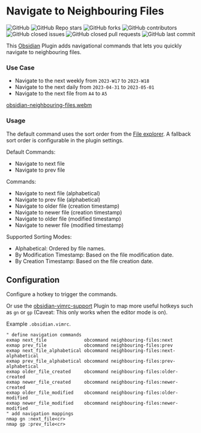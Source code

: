 # Navigate to Neighbouring Files
<p align="left">
  <img alt="GitHub" src="https://img.shields.io/github/license/FabianUntermoser/obsidian-neighbouring-files-plugin?color=blue&style=flat-square">
  <img alt="GitHub Repo stars" src="https://img.shields.io/github/stars/FabianUntermoser/obsidian-neighbouring-files-plugin?style=flat-square">
  <img alt="GitHub forks" src="https://img.shields.io/github/forks/FabianUntermoser/obsidian-neighbouring-files-plugin?style=flat-square">
  <img alt="GitHub contributors" src="https://img.shields.io/github/contributors/FabianUntermoser/obsidian-neighbouring-files-plugin?color=blue&style=flat-square">
  <img alt="GitHub closed issues" src="https://img.shields.io/github/issues-closed/FabianUntermoser/obsidian-neighbouring-files-plugin?color=blue&style=flat-square">
  <img alt="GitHub closed pull requests" src="https://img.shields.io/github/issues-pr-closed/FabianUntermoser/obsidian-neighbouring-files-plugin?color=blue&style=flat-square">
  <img alt="GitHub last commit" src="https://img.shields.io/github/last-commit/FabianUntermoser/obsidian-neighbouring-files-plugin?color=blue&style=flat-square">
</p>

This [Obsidian](https://obsidian.md/) Plugin adds navigational commands that lets you quickly navigate to neighbouring files.

### Use Case

- Navigate to the next weekly from `2023-W17` to `2023-W18`
- Navigate to the next daily from `2023-04-31` to `2023-05-01`
- Navigate to the next file from `A4` to `A5`

[obsidian-neighbouring-files.webm](https://github.com/user-attachments/assets/cdc04e2b-e3d9-4d77-8b2c-cbfa4ef4436d)

### Usage

The default command uses the sort order from the [File explorer](https://help.obsidian.md/Plugins/File+explorer).
A fallback sort order is configurable in the plugin settings.

Default Commands:
- Navigate to next file
- Navigate to prev file

Commands:
- Navigate to next file (alphabetical)
- Navigate to prev file (alphabetical)
- Navigate to older file (creation timestamp)
- Navigate to newer file (creation timestamp)
- Navigate to older file (modified timestamp)
- Navigate to newer file (modified timestamp)

Supported Sorting Modes:
- Alphabetical: Ordered by file names.
- By Modification Timestamp: Based on the file modification date.
- By Creation Timestamp: Based on the file creation date.

## Configuration

Configure a hotkey to trigger the commands.

Or use the [obsidian-vimrc-support](https://github.com/esm7/obsidian-vimrc-support) Plugin to map more useful hotkeys such as `gn` or `gp`
(Caveat: This only works when the editor mode is on).

Example `.obsidian.vimrc`.

```vimrc
" define navigation commands
exmap next_file				 obcommand neighbouring-files:next
exmap prev_file				 obcommand neighbouring-files:prev
exmap next_file_alphabetical obcommand neighbouring-files:next-alphabetical
exmap prev_file_alphabetical obcommand neighbouring-files:prev-alphabetical
exmap older_file_created	 obcommand neighbouring-files:older-created
exmap newer_file_created	 obcommand neighbouring-files:newer-created
exmap older_file_modified	 obcommand neighbouring-files:older-modified
exmap newer_file_modified	 obcommand neighbouring-files:newer-modified
" add navigation mappings
nmap gn :next_file<cr>
nmap gp :prev_file<cr>
```
